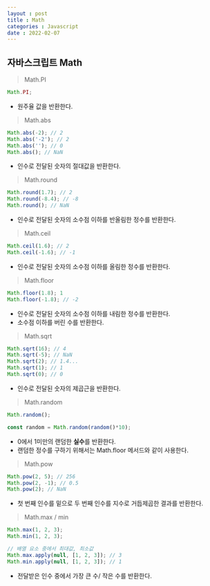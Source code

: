```yaml
---
layout : post
title : Math
categories : Javascript
date : 2022-02-07
---
```

## 자바스크립트 Math
> Math.PI

```javascript
Math.PI;
```
* 원주율 값을 반환한다.

> Math.abs

```javascript
Math.abs(-2); // 2
Math.abs('-2'); // 2
Math.abs(''); // 0
Math.abs(); // NaN
```
* 인수로 전달된 숫자의 절대값을 반환한다.

> Math.round

```javascript
Math.round(1.7); // 2
Math.round(-8.4); // -8
Math.round(); // NaN
```
* 인수로 전달된 숫자의 소수점 이하를 반올림한 정수를 반환한다.

> Math.ceil

```javascript
Math.ceil(1.6); // 2
Math.ceil(-1.6); // -1
```
* 인수로 전달된 숫자의 소수점 이하를 올림한 정수를 반환한다.

> Math.floor

```javascript
Math.floor(1.8); 1
Math.floor(-1.8); // -2
```
* 인수로 전달된 숫자의 소수점 이하를 내림한 정수를 반환한다.
* 소수점 이하를 버린 수를 반환한다.

> Math.sqrt

```javascript
Math.sqrt(16); // 4
Math.sqrt(-5); // NaN
Math.sqrt(2); // 1.4...
Math.sqrt(1); // 1
Math.sqrt(0); // 0
```
* 인수로 전달된 숫자의 제곱근을 반환한다.

> Math.random

```javascript
Math.random();

const random = Math.random(random()*10);
```
* 0에서 1미만의 랜덤한 **실수**를 반환한다.
* 랜덤한 정수를 구하기 위해서는 Math.floor 메서드와 같이 사용한다.

> Math.pow

```javascript
Math.pow(2, 5); // 256
Math.pow(2, -1); // 0.5
Math.pow(2); // NaN
```
* 첫 번째 인수를 밑으로 두 번째 인수를 지수로 거듭제곱한 결과를 반환한다.

> Math.max / min

```javascript
Math.max(1, 2, 3);
Math.min(1, 2, 3);

// 배열 요소 중에서 최대값, 최소값
Math.max.apply(null, [1, 2, 3]); // 3
Math.min.apply(null, [1, 2, 3]); // 1
```
* 전달받은 인수 중에서 가장 큰 수/ 작은 수를 반환한다.